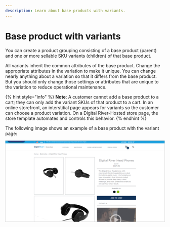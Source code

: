 ```yaml
---
description: Learn about base products with variants.
---
```


# Base product with variants

You can create a product grouping consisting of a base product (parent) and one or more sellable SKU variants (children) of that base product.&#x20;

All variants inherit the common attributes of the base product. Change the appropriate attributes in the variation to make it unique. You can change nearly anything about a variation so that it differs from the base product. But you should only change those settings or attributes that are unique to the variation to reduce operational maintenance.

{% hint style="info" %}
**Note**: A customer cannot add a base product to a cart; they can only add the variant SKUs of that product to a cart. In an online storefront, an interstitial page appears for variants so the customer can choose a product variation. On a Digital River-Hosted store page, the store template automates and controls this behavior.
{% endhint %}

The following image shows an example of a base product with the variant page:

![](<../../../.gitbook/assets/product-with-variants (1).png>)

###
